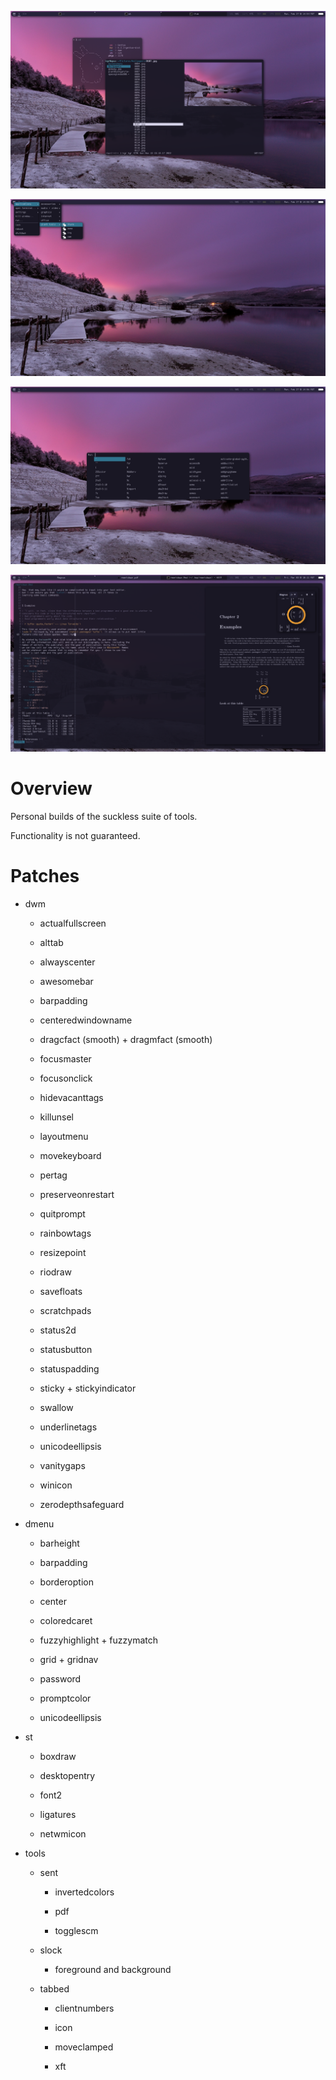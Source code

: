 ![](pic1.png)

![](pic2.png)

![](pic3.png)

![](pic-work.png)


Overview
========

Personal builds of the suckless suite of tools.

Functionality is not guaranteed.


Patches
=======

* dwm

  * actualfullscreen

  * alttab

  * alwayscenter

  * awesomebar

  * barpadding

  * centeredwindowname

  * dragcfact (smooth) + dragmfact (smooth)

  * focusmaster

  * focusonclick

  * hidevacanttags

  * killunsel

  * layoutmenu

  * movekeyboard

  * pertag

  * preserveonrestart

  * quitprompt

  * rainbowtags

  * resizepoint

  * riodraw

  * savefloats

  * scratchpads

  * status2d

  * statusbutton

  * statuspadding

  * sticky + stickyindicator

  * swallow

  * underlinetags

  * unicodeellipsis

  * vanitygaps

  * winicon

  * zerodepthsafeguard

* dmenu

  * barheight

  * barpadding

  * borderoption

  * center

  * coloredcaret

  * fuzzyhighlight + fuzzymatch

  * grid + gridnav

  * password

  * promptcolor

  * unicodeellipsis

* st

  * boxdraw

  * desktopentry

  * font2

  * ligatures

  * netwmicon


* tools

  * sent

    * invertedcolors

    * pdf

    * togglescm


  * slock

    * foreground and background

  * tabbed

    * clientnumbers

    * icon

    * moveclamped

    * xft
